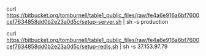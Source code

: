 
curl https://bitbucket.org/tomburnell/table1_public_files/raw/fe4a6e916a6bf7600cef7634858dd0b2e23a0d5c/setup-server.sh | sh -s production

curl https://bitbucket.org/tomburnell/table1_public_files/raw/fe4a6e916a6bf7600cef7634858dd0b2e23a0d5c/setup-redis.sh | sh -s 37.153.97.79
